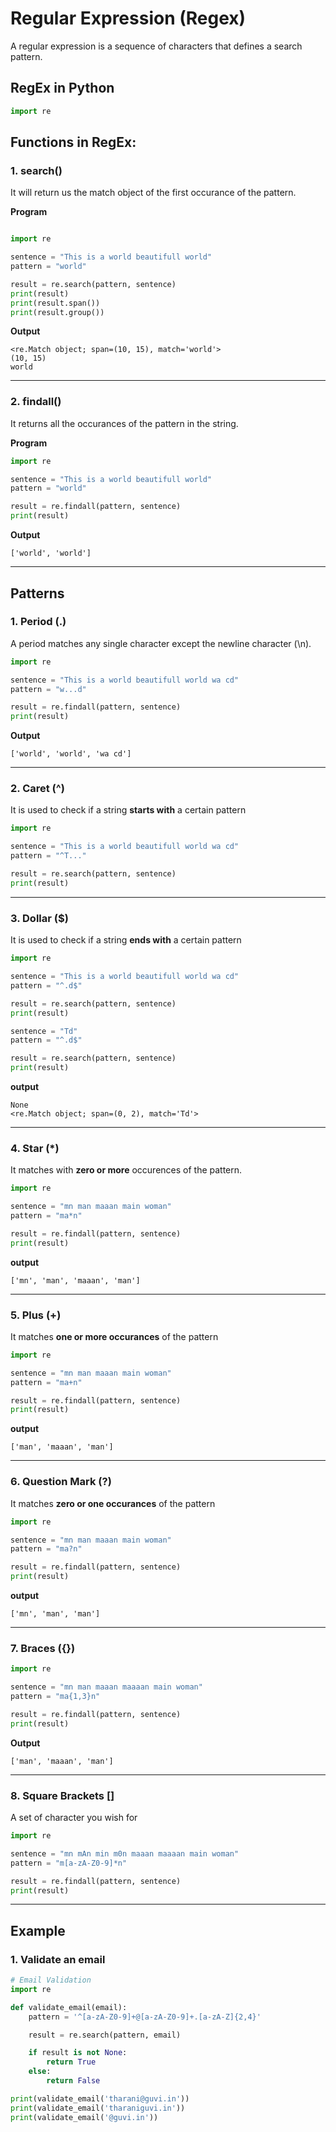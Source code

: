 # Regular Expression (Regex)

A regular expression is a sequence of characters that defines a search pattern.

## RegEx in Python

```python
import re
```

## Functions in RegEx:

### 1. search()

It will return us the match object of the first occurance of the pattern.

**Program**
```python

import re

sentence = "This is a world beautifull world"
pattern = "world"

result = re.search(pattern, sentence)
print(result)
print(result.span())
print(result.group())

```

**Output**

```
<re.Match object; span=(10, 15), match='world'>
(10, 15)
world
```
---

### 2. findall()

It returns all the occurances of the pattern in the string.

**Program**

```python
import re

sentence = "This is a world beautifull world"
pattern = "world"

result = re.findall(pattern, sentence)
print(result)
```

**Output**
```
['world', 'world']
```
---

## Patterns

### 1. Period (.)

A period matches any single character except the newline character (\n).

```python
import re

sentence = "This is a world beautifull world wa cd"
pattern = "w...d"

result = re.findall(pattern, sentence)
print(result)
```

**Output**

```
['world', 'world', 'wa cd']
```

---

### 2. Caret (^)

It is used to check if a string **starts with** a certain pattern

```python
import re

sentence = "This is a world beautifull world wa cd"
pattern = "^T..."

result = re.search(pattern, sentence)
print(result)
```

---


### 3. Dollar ($)

It is used to check if a string **ends with** a certain pattern

```python
import re

sentence = "This is a world beautifull world wa cd"
pattern = "^.d$"

result = re.search(pattern, sentence)
print(result)

sentence = "Td"
pattern = "^.d$"

result = re.search(pattern, sentence)
print(result)
```

**output**

```
None
<re.Match object; span=(0, 2), match='Td'>
```

---


### 4. Star (*)

It matches with **zero or more** occurences of the pattern.

```python
import re

sentence = "mn man maaan main woman"
pattern = "ma*n"

result = re.findall(pattern, sentence)
print(result)
```

**output**

```
['mn', 'man', 'maaan', 'man']
```

---


### 5. Plus (+)

It matches **one or more occurances** of the pattern

```python
import re

sentence = "mn man maaan main woman"
pattern = "ma+n"

result = re.findall(pattern, sentence)
print(result)
```

**output**

```
['man', 'maaan', 'man']
```

---


### 6. Question Mark (?)

It matches **zero or one occurances** of the pattern

```python
import re

sentence = "mn man maaan main woman"
pattern = "ma?n"

result = re.findall(pattern, sentence)
print(result)
```

**output**

```
['mn', 'man', 'man']
```

---


### 7. Braces ({})

```python
import re

sentence = "mn man maaan maaaan main woman"
pattern = "ma{1,3}n"

result = re.findall(pattern, sentence)
print(result)
```

**Output**
```
['man', 'maaan', 'man']
```

---


### 8. Square Brackets []

A set of character you wish for

```python
import re

sentence = "mn mAn min m0n maaan maaaan main woman"
pattern = "m[a-zA-Z0-9]*n"

result = re.findall(pattern, sentence)
print(result)
```

---


## **Example**

### 1. Validate an email

```python
# Email Validation
import re

def validate_email(email):
    pattern = '^[a-zA-Z0-9]+@[a-zA-Z0-9]+.[a-zA-Z]{2,4}'

    result = re.search(pattern, email)

    if result is not None:
        return True
    else:
        return False

print(validate_email('tharani@guvi.in'))
print(validate_email('tharaniguvi.in'))
print(validate_email('@guvi.in'))
```
